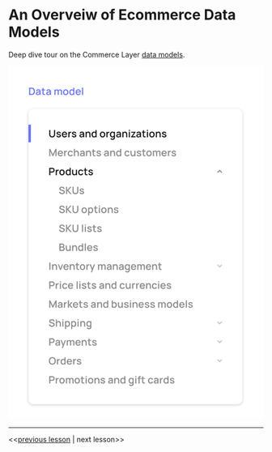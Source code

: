 # An Overveiw of Ecommerce Data Models

Deep dive tour on the Commerce Layer [data models](https://commercelayer.io/docs/data-model).

[![Screenshot of Commerce Layer data models page](../assets/cl-data-models.png)](https://commercelayer.io/docs/data-model)

---

<<[previous lesson](./04.md) | next lesson>>